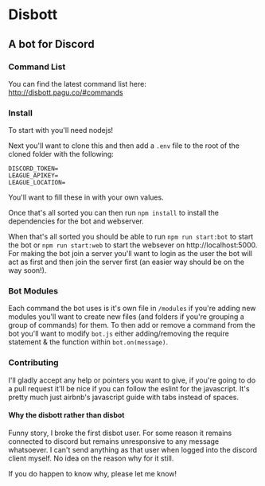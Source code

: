 # Disbott

## A bot for Discord

### Command List

You can find the latest command list here: http://disbott.pagu.co/#commands

### Install

To start with you'll need nodejs!

Next you'll want to clone this and then add a `.env` file to the root of the cloned folder with the following:

```
DISCORD_TOKEN=
LEAGUE_APIKEY=
LEAGUE_LOCATION=
```

You'll want to fill these in with your own values.

Once that's all sorted you can then run `npm install` to install the dependencies for the bot and webserver.

When that's all sorted you should be able to run `npm run start:bot` to start the bot or `npm run start:web` to start the websever on http://localhost:5000. For making the bot join a server you'll want to login as the user the bot will act as first and then join the server first (an easier way should be on the way soon!).

### Bot Modules

Each command the bot uses is it's own file in `/modules` if you're adding new modules you'll want to create new files (and folders if you're grouping a group of commands) for them. To then add or remove a command from the bot you'll want to modify `bot.js` either adding/removing the require statement & the function within `bot.on(message)`.

### Contributing

I'll gladly accept any help or pointers you want to give, if you're going to do a pull request it'll be nice if you can follow the eslint for the javascript. It's pretty much just airbnb's javascript guide with tabs instead of spaces.

#### Why the disbott rather than disbot

Funny story, I broke the first disbot user. For some reason it remains connected to discord but remains unresponsive to any message whatsoever. I can't send anything as that user when logged into the discord client myself. No idea on the reason why for it still.

If you do happen to know why, please let me know!
